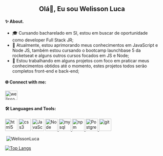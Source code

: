 <link rel="stylesheet" href="https://cdn.jsdelivr.net/gh/devicons/devicon@master/devicon.min.css">
<h2 align="center">Olá👋, Eu sou Welisson Luca</h2>

<h4 align="left">✨ About.</h4>

- 🎓 Cursando bacharelado em SI, estou em buscar de oportunidade como developer Full Stack JR;
- 🔭 Atualmente, estou aprimorando meus conhecimentos em JavaScript e Node JS, também estou cursando o bootcamp launchbase 5 da rocketseat e alguns outros cursos focados em JS e Node;
- 🤝 Estou trabalhando em alguns projetos com foco em praticar meus conhecimentos obtidos até o momento, estes projetos todos serão completos front-end e back-end; 

<h4 align="left">🌐 Connect with me:</h4>
<p align="left">
<a href="https://www.linkedin.com/in/welisson-luca-assun%C3%A7%C3%A2o-vilar-483697189/" target="blank"><img align="center" src="https://cdn.jsdelivr.net/npm/simple-icons@3.0.1/icons/linkedin.svg" alt="welisson luca" height="30" width="40" /></a>
</p>

<h4 align="left">🛠️ Languages and Tools:</h4>
<p align="left"> 
<a href="https://www.w3.org/html/" target="_blank"> <img src="https://cdn.iconscout.com/icon/free/png-64/html-2752158-2284975.png" alt="html5" width="40" height="40"/></a> <a href="https://www.w3schools.com/css/" target="_blank"> <img src="https://cdn.iconscout.com/icon/free/png-64/css-131-722685.png" alt="css3" width="40" height="40"/></a> 
 <a href="https://www.javascript.com/" target="_blank"> <img src="https://cdn.iconscout.com/icon/free/png-64/javascript-1-225993.png" alt="JavaScript" width="40" height="40"/></a>
 <a href="https://nodejs.org/en//" target="_blank"> <img src="https://cdn.iconscout.com/icon/free/png-64/node-js-3-1174937.png" alt="Node" width="40" height="40"/> </a>
  <a href="https://www.mysql.com/" target="_blank"> <img src="https://brasilcloud.com.br/wp-content/uploads/2015/12/mysql.png" alt="mysql" width="40" height="40"/> </a>
   <a href="https://www.npmjs.com/" target="_blank"> <img src="https://img.icons8.com/color/2x/npm.png" alt="npm" width="40" height="40"/> </a>
    <a href="https://www.postgresql.org/" target="_blank"> <img src="https://img.icons8.com/color/2x/postgreesql.png" alt="Postgre" width="40" height="40"/> </a> 
    <a href="https://git-scm.com/" target="_blank"> <img src="https://icons8.com.br/icon/20906/git" alt="git" width="40" height="40"/> </a>  
    </p>

<p>&nbsp;<img align="justify" src="https://github-readme-stats.vercel.app/api?username=WelissonLuca&show_icons=true&locale=en&=true&theme=dark" alt="WelissonLuca" /></p>

[![Top Langs](https://github-readme-stats.vercel.app/api/top-langs/?username=WelissonLuca&layout=compact&how_icons=true&theme=dark)](https://github.com/anuraghazra/github-readme-stats)



